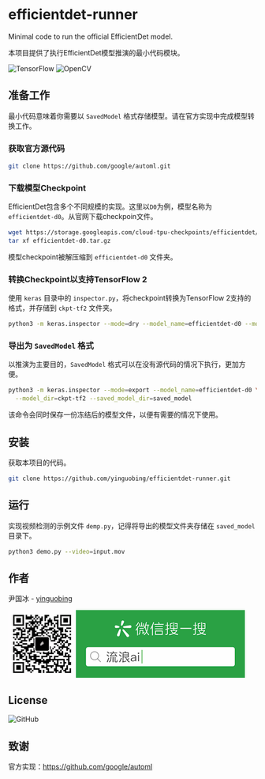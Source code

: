 # efficientdet-runner
Minimal code to run the official EfficientDet model.

本项目提供了执行EfficientDet模型推演的最小代码模块。

![TensorFlow](https://img.shields.io/badge/TensorFlow-v2.4-brightgreen)
![OpenCV](https://img.shields.io/badge/OpenCV-v4.5-brightgreen)

## 准备工作
最小代码意味着你需要以 `SavedModel` 格式存储模型。请在官方实现中完成模型转换工作。

### 获取官方源代码
```bash
git clone https://github.com/google/automl.git
```

### 下载模型Checkpoint
EfficientDet包含多个不同规模的实现。这里以`D0`为例，模型名称为 `efficientdet-d0`。从官网下载checkpoin文件。

```bash
wget https://storage.googleapis.com/cloud-tpu-checkpoints/efficientdet/coco/efficientdet-d0.tar.gz
tar xf efficientdet-d0.tar.gz
```

模型checkpoint被解压缩到 `efficientdet-d0` 文件夹。

### 转换Checkpoint以支持TensorFlow 2
使用 `keras` 目录中的 `inspector.py`，将checkpoint转换为TensorFlow 2支持的格式，并存储到 `ckpt-tf2` 文件夹。

```bash
python3 -m keras.inspector --mode=dry --model_name=efficientdet-d0 --model_dir=efficientdet-d0 --export_ckpt=ckpt-tf2/efficientdet-d0
```

### 导出为 `SavedModel` 格式
以推演为主要目的，`SavedModel` 格式可以在没有源代码的情况下执行，更加方便。

```bash
python3 -m keras.inspector --mode=export --model_name=efficientdet-d0 \
  --model_dir=ckpt-tf2 --saved_model_dir=saved_model
```

该命令会同时保存一份冻结后的模型文件，以便有需要的情况下使用。

## 安装
获取本项目的代码。

```bash
git clone https://github.com/yinguobing/efficientdet-runner.git
```

## 运行
实现视频检测的示例文件 `demp.py`，记得将导出的模型文件夹存储在 `saved_model` 目录下。

```bash
python3 demo.py --video=input.mov
```

## 作者
尹国冰 - [yinguobing](https://yinguobing.com/)

![wechat](docs/wechat.png)

## License
![GitHub](https://img.shields.io/github/license/yinguobing/efficientdet-runner)

## 致谢
官方实现：https://github.com/google/automl